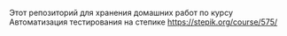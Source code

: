 Этот репозиторий для хранения домашних работ по курсу Автоматизация тестирования на степике
https://stepik.org/course/575/